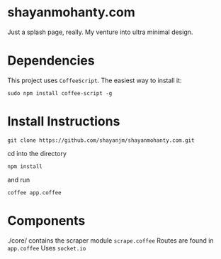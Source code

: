 shayanmohanty.com
=================
Just a splash page, really. My venture into ultra minimal design.

Dependencies
============
This project uses `CoffeeScript`. The easiest way to install it:


`sudo npm install coffee-script -g`


Install Instructions
====================
`git clone https://github.com/shayanjm/shayanmohanty.com.git`

cd into the directory

`npm install`

and run

`coffee app.coffee`

Components
==========
./core/ contains the scraper module `scrape.coffee`
Routes are found in `app.coffee`
Uses `socket.io`
